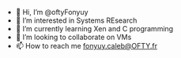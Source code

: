 - 👋 Hi, I’m @oftyFonyuy
- 👀 I’m interested in Systems REsearch
- 🌱 I’m currently learning Xen and C programming
- 💞️ I’m looking to collaborate on VMs
- 📫 How to reach me fonyuy.caleb@OFTY.fr

<!---
oftyFonyuy/oftyFonyuy is a ✨ special ✨ repository because its `README.md` (this file) appears on your GitHub profile.
You can click the Preview link to take a look at your changes.
--->

